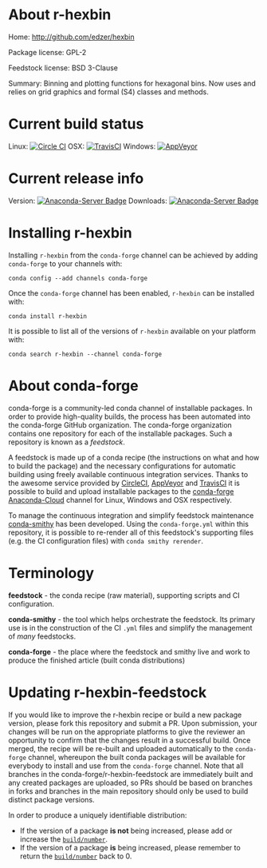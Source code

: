 About r-hexbin
==============

Home: http://github.com/edzer/hexbin

Package license: GPL-2

Feedstock license: BSD 3-Clause

Summary: Binning and plotting functions for hexagonal bins. Now uses and relies on grid graphics and formal (S4) classes and methods.



Current build status
====================

Linux: [![Circle CI](https://circleci.com/gh/conda-forge/r-hexbin-feedstock.svg?style=shield)](https://circleci.com/gh/conda-forge/r-hexbin-feedstock)
OSX: [![TravisCI](https://travis-ci.org/conda-forge/r-hexbin-feedstock.svg?branch=master)](https://travis-ci.org/conda-forge/r-hexbin-feedstock)
Windows: [![AppVeyor](https://ci.appveyor.com/api/projects/status/github/conda-forge/r-hexbin-feedstock?svg=True)](https://ci.appveyor.com/project/conda-forge/r-hexbin-feedstock/branch/master)

Current release info
====================
Version: [![Anaconda-Server Badge](https://anaconda.org/conda-forge/r-hexbin/badges/version.svg)](https://anaconda.org/conda-forge/r-hexbin)
Downloads: [![Anaconda-Server Badge](https://anaconda.org/conda-forge/r-hexbin/badges/downloads.svg)](https://anaconda.org/conda-forge/r-hexbin)

Installing r-hexbin
===================

Installing `r-hexbin` from the `conda-forge` channel can be achieved by adding `conda-forge` to your channels with:

```
conda config --add channels conda-forge
```

Once the `conda-forge` channel has been enabled, `r-hexbin` can be installed with:

```
conda install r-hexbin
```

It is possible to list all of the versions of `r-hexbin` available on your platform with:

```
conda search r-hexbin --channel conda-forge
```


About conda-forge
=================

conda-forge is a community-led conda channel of installable packages.
In order to provide high-quality builds, the process has been automated into the
conda-forge GitHub organization. The conda-forge organization contains one repository
for each of the installable packages. Such a repository is known as a *feedstock*.

A feedstock is made up of a conda recipe (the instructions on what and how to build
the package) and the necessary configurations for automatic building using freely
available continuous integration services. Thanks to the awesome service provided by
[CircleCI](https://circleci.com/), [AppVeyor](http://www.appveyor.com/)
and [TravisCI](https://travis-ci.org/) it is possible to build and upload installable
packages to the [conda-forge](https://anaconda.org/conda-forge)
[Anaconda-Cloud](http://docs.anaconda.org/) channel for Linux, Windows and OSX respectively.

To manage the continuous integration and simplify feedstock maintenance
[conda-smithy](http://github.com/conda-forge/conda-smithy) has been developed.
Using the ``conda-forge.yml`` within this repository, it is possible to re-render all of
this feedstock's supporting files (e.g. the CI configuration files) with ``conda smithy rerender``.


Terminology
===========

**feedstock** - the conda recipe (raw material), supporting scripts and CI configuration.

**conda-smithy** - the tool which helps orchestrate the feedstock.
                   Its primary use is in the construction of the CI ``.yml`` files
                   and simplify the management of *many* feedstocks.

**conda-forge** - the place where the feedstock and smithy live and work to
                  produce the finished article (built conda distributions)


Updating r-hexbin-feedstock
===========================

If you would like to improve the r-hexbin recipe or build a new
package version, please fork this repository and submit a PR. Upon submission,
your changes will be run on the appropriate platforms to give the reviewer an
opportunity to confirm that the changes result in a successful build. Once
merged, the recipe will be re-built and uploaded automatically to the
`conda-forge` channel, whereupon the built conda packages will be available for
everybody to install and use from the `conda-forge` channel.
Note that all branches in the conda-forge/r-hexbin-feedstock are
immediately built and any created packages are uploaded, so PRs should be based
on branches in forks and branches in the main repository should only be used to
build distinct package versions.

In order to produce a uniquely identifiable distribution:
 * If the version of a package **is not** being increased, please add or increase
   the [``build/number``](http://conda.pydata.org/docs/building/meta-yaml.html#build-number-and-string).
 * If the version of a package **is** being increased, please remember to return
   the [``build/number``](http://conda.pydata.org/docs/building/meta-yaml.html#build-number-and-string)
   back to 0.
